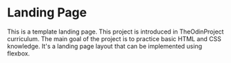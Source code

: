 # Landing Page
This is a template landing page. This project is introduced in TheOdinProject
curriculum. The main goal of the project is to practice basic HTML and CSS
knowledge. It's a landing page layout that can be implemented using flexbox.
